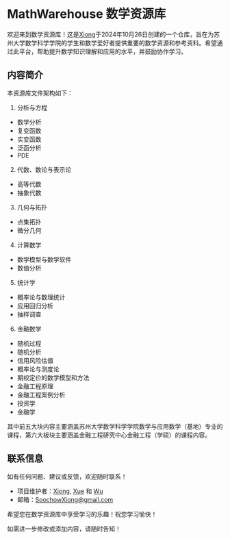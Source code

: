# MathWarehouse 数学资源库
欢迎来到数学资源库！这是[Xiong](https://github.com/SoochowXiong)于2024年10月26日创建的一个仓库，旨在为苏州大学数学科学学院的学生和数学爱好者提供重要的数学资源和参考资料。希望通过此平台，帮助提升数学知识理解和应用的水平，并鼓励协作学习。

## 内容简介
本资源库文件架构如下：
1. 分析与方程
  - 数学分析
  - 复变函数
  - 实变函数
  - 泛函分析
  - PDE
2. 代数、数论与表示论
  - 高等代数
  - 抽象代数
3. 几何与拓扑
  - 点集拓扑
  - 微分几何
4. 计算数学
  - 数学模型与数学软件
  - 数值分析
5. 统计学
  - 概率论与数理统计
  - 应用回归分析
  - 抽样调查
6. 金融数学
  - 随机过程
  - 随机分析
  - 信用风险估值
  - 概率论与测度论
  - 期权定价的数学模型和方法
  - 金融工程原理
  - 金融工程案例分析
  - 投资学
  - 金融学

其中前五大块内容主要涵盖苏州大学数学科学学院数学与应用数学（基地）专业的课程，第六大板块主要涵盖金融工程研究中心金融工程（学硕）的课程内容。


## 联系信息
如有任何问题、建议或反馈，欢迎随时联系！

- 项目维护者：[Xiong](https://github.com/SoochowXiong), [Xue](https://github.com/xuejiahua) 和 [Wu](https://github.com/Jessiewu5)
- 邮箱：SoochowXiong@gmail.com

希望您在数学资源库中享受学习的乐趣！祝您学习愉快！

如需进一步修改或添加内容，请随时告知！
